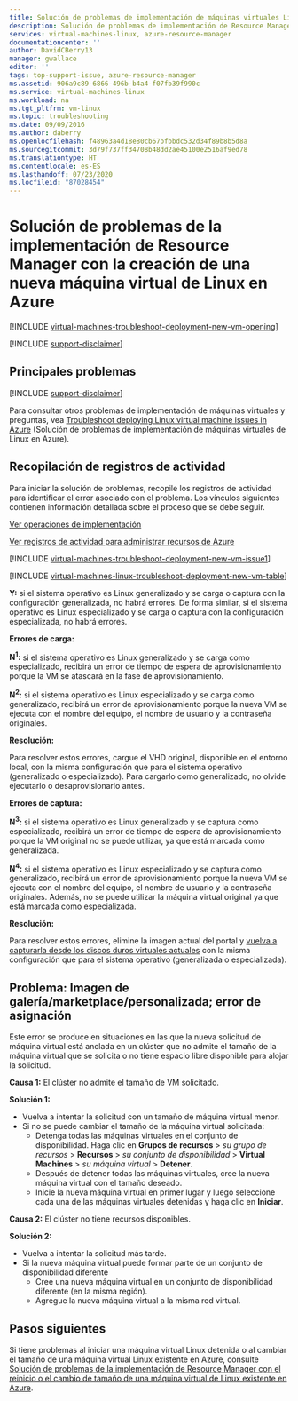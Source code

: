 ```yaml
---
title: Solución de problemas de implementación de máquinas virtuales Linux | Microsoft Docs
description: Solución de problemas de implementación de Resource Manager cuando crea una nueva máquina virtual de Linux en Azure
services: virtual-machines-linux, azure-resource-manager
documentationcenter: ''
author: DavidCBerry13
manager: gwallace
editor: ''
tags: top-support-issue, azure-resource-manager
ms.assetid: 906a9c89-6866-496b-b4a4-f07fb39f990c
ms.service: virtual-machines-linux
ms.workload: na
ms.tgt_pltfrm: vm-linux
ms.topic: troubleshooting
ms.date: 09/09/2016
ms.author: daberry
ms.openlocfilehash: f48963a4d18e80cb67bfbbdc532d34f89b8b5d8a
ms.sourcegitcommit: 3d79f737ff34708b48dd2ae45100e2516af9ed78
ms.translationtype: HT
ms.contentlocale: es-ES
ms.lasthandoff: 07/23/2020
ms.locfileid: "87028454"
---
```

# <a name="troubleshoot-resource-manager-deployment-issues-with-creating-a-new-linux-virtual-machine-in-azure"></a>Solución de problemas de la implementación de Resource Manager con la creación de una nueva máquina virtual de Linux en Azure
[!INCLUDE [virtual-machines-troubleshoot-deployment-new-vm-opening](../../../includes/virtual-machines-troubleshoot-deployment-new-vm-opening-include.md)]

[!INCLUDE [support-disclaimer](../../../includes/support-disclaimer.md)]

## <a name="top-issues"></a>Principales problemas
[!INCLUDE [support-disclaimer](../../../includes/virtual-machines-linux-troubleshoot-deploy-vm-top.md)]

Para consultar otros problemas de implementación de máquinas virtuales y preguntas, vea [Troubleshoot deploying Linux virtual machine issues in Azure](troubleshoot-deploy-vm-linux.md) (Solución de problemas de implementación de máquinas virtuales de Linux en Azure).

## <a name="collect-activity-logs"></a>Recopilación de registros de actividad
Para iniciar la solución de problemas, recopile los registros de actividad para identificar el error asociado con el problema. Los vínculos siguientes contienen información detallada sobre el proceso que se debe seguir.

[Ver operaciones de implementación](../../azure-resource-manager/templates/deployment-history.md)

[Ver registros de actividad para administrar recursos de Azure](../../azure-resource-manager/management/view-activity-logs.md)

[!INCLUDE [virtual-machines-troubleshoot-deployment-new-vm-issue1](../../../includes/virtual-machines-troubleshoot-deployment-new-vm-issue1-include.md)]

[!INCLUDE [virtual-machines-linux-troubleshoot-deployment-new-vm-table](../../../includes/virtual-machines-linux-troubleshoot-deployment-new-vm-table.md)]

**Y:** si el sistema operativo es Linux generalizado y se carga o captura con la configuración generalizada, no habrá errores. De forma similar, si el sistema operativo es Linux especializado y se carga o captura con la configuración especializada, no habrá errores.

**Errores de carga:**

**N<sup>1</sup>:** si el sistema operativo es Linux generalizado y se carga como especializado, recibirá un error de tiempo de espera de aprovisionamiento porque la VM se atascará en la fase de aprovisionamiento.

**N<sup>2</sup>:** si el sistema operativo es Linux especializado y se carga como generalizado, recibirá un error de aprovisionamiento porque la nueva VM se ejecuta con el nombre del equipo, el nombre de usuario y la contraseña originales.

**Resolución:**

Para resolver estos errores, cargue el VHD original, disponible en el entorno local, con la misma configuración que para el sistema operativo (generalizado o especializado). Para cargarlo como generalizado, no olvide ejecutarlo o desaprovisionarlo antes.

**Errores de captura:**

**N<sup>3</sup>:** si el sistema operativo es Linux generalizado y se captura como especializado, recibirá un error de tiempo de espera de aprovisionamiento porque la VM original no se puede utilizar, ya que está marcada como generalizada.

**N<sup>4</sup>:** si el sistema operativo es Linux especializado y se captura como generalizado, recibirá un error de aprovisionamiento porque la nueva VM se ejecuta con el nombre del equipo, el nombre de usuario y la contraseña originales. Además, no se puede utilizar la máquina virtual original ya que está marcada como especializada.

**Resolución:**

Para resolver estos errores, elimine la imagen actual del portal y [vuelva a capturarla desde los discos duros virtuales actuales](../linux/capture-image.md?toc=%2fazure%2fvirtual-machines%2flinux%2ftoc.json) con la misma configuración que para el sistema operativo (generalizada o especializada).

## <a name="issue-custom-gallery-marketplace-image-allocation-failure"></a>Problema: Imagen de galería/marketplace/personalizada; error de asignación
Este error se produce en situaciones en las que la nueva solicitud de máquina virtual está anclada en un clúster que no admite el tamaño de la máquina virtual que se solicita o no tiene espacio libre disponible para alojar la solicitud.

**Causa 1:** El clúster no admite el tamaño de VM solicitado.

**Solución 1:**

* Vuelva a intentar la solicitud con un tamaño de máquina virtual menor.
* Si no se puede cambiar el tamaño de la máquina virtual solicitada:
  * Detenga todas las máquinas virtuales en el conjunto de disponibilidad.
    Haga clic en **Grupos de recursos** > *su grupo de recursos* > **Recursos** > *su conjunto de disponibilidad* > **Virtual Machines** > *su máquina virtual* > **Detener**.
  * Después de detener todas las máquinas virtuales, cree la nueva máquina virtual con el tamaño deseado.
  * Inicie la nueva máquina virtual en primer lugar y luego seleccione cada una de las máquinas virtuales detenidas y haga clic en **Iniciar**.

**Causa 2:** El clúster no tiene recursos disponibles.

**Solución 2:**

* Vuelva a intentar la solicitud más tarde.
* Si la nueva máquina virtual puede formar parte de un conjunto de disponibilidad diferente
  * Cree una nueva máquina virtual en un conjunto de disponibilidad diferente (en la misma región).
  * Agregue la nueva máquina virtual a la misma red virtual.

## <a name="next-steps"></a>Pasos siguientes
Si tiene problemas al iniciar una máquina virtual Linux detenida o al cambiar el tamaño de una máquina virtual Linux existente en Azure, consulte [Solución de problemas de la implementación de Resource Manager con el reinicio o el cambio de tamaño de una máquina virtual de Linux existente en Azure](./troubleshoot-deploy-vm-linux.md?toc=/azure/virtual-machines/linux/toc.json).
